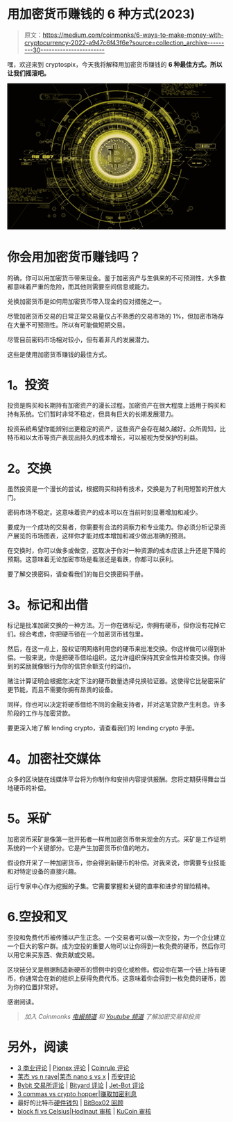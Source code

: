 # 用加密货币赚钱的 6 种方式(2023)

> 原文：<https://medium.com/coinmonks/6-ways-to-make-money-with-cryptocurrency-2022-a947c6f43f6e?source=collection_archive---------30----------------------->

嘿，欢迎来到 cryptospix，今天我将解释用加密货币赚钱的 **6 种最佳方式。所以让我们摇滚吧。**

![](img/cfcce172da83ca46c7b362e79a7a76ab.png)

# **你会用加密货币赚钱吗？**

的确，你可以用加密货币带来现金。鉴于加密资产与生俱来的不可预测性，大多数都意味着严重的危险，而其他则需要空间信息或能力。

兑换加密货币是如何用加密货币带入现金的应对措施之一。

尽管加密货币交易的日常正常交易量仅占不熟悉的交易市场的 1%，但加密市场存在大量不可预测性。所以有可能做短期交易。

尽管目前密码市场相对较小，但有着非凡的发展潜力。

这些是使用加密货币赚钱的最佳方式。

# **1。投资**

投资是购买和长期持有加密资产的漫长过程。加密资产在很大程度上适用于购买和持有系统。它们暂时非常不稳定，但具有巨大的长期发展潜力。

投资系统希望你能辨别出更稳定的资产，这些资产会存在越久越好。众所周知，比特币和以太币等资产表现出持久的成本增长，可以被视为受保护的利益。

# **2。交换**

虽然投资是一个漫长的尝试，根据购买和持有技术，交换是为了利用短暂的开放大门。

密码市场不稳定。这意味着资产的成本可以在当前时刻显著增加和减少。

要成为一个成功的交易者，你需要有合法的洞察力和专业能力。你必须分析记录资产展览的市场图表，这样你才能对成本增加和减少做出准确的预测。

在交换时，你可以做多或做空，这取决于你对一种资源的成本应该上升还是下降的预期。这意味着无论加密市场是看涨还是看跌，你都可以获利。

要了解交换密码，请查看我们的每日交换密码手册。

# **3。标记和出借**

标记是批准加密交换的一种方法。万一你在做标记，你拥有硬币，但你没有花掉它们。综合考虑，你把硬币锁在一个加密货币钱包里。

然后，在这一点上，股权证明网络利用您的硬币来批准交换。你这样做可以得到补偿。一般来说，你是把硬币借给组织。这允许组织保持其安全性并检查交换。你得到的奖励就像银行为你的信贷余额支付的溢价。

赌注计算证明会根据您决定下注的硬币数量选择兑换验证器。这使得它比秘密采矿更节能，而且不需要你拥有昂贵的设备。

同样，你也可以决定将硬币借给不同的金融支持者，并对这笔贷款产生利息。许多阶段的工作与加密贷款。

要更深入地了解 lending crypto，请查看我们的 lending crypto 手册。

# **4。加密社交媒体**

众多的区块链在线媒体平台将为你制作和安排内容提供报酬。您将定期获得舞台当地硬币的补偿。

# **5。采矿**

加密货币采矿是像第一批开拓者一样用加密货币带来现金的方式。采矿是工作证明系统的一个关键部分。它是产生加密货币价值的地方。

假设你开采了一种加密货币，你会得到新硬币的补偿。对我来说，你需要专业技能和对特定设备的直接兴趣。

运行专家中心作为挖掘的子集。它需要掌握和关键的直率和进步的冒险精神。

# 6.空投和叉

空投和免费代币被传播以产生正念。一个交易者可以做一次空投，为一个企业建立一个巨大的客户群。成为空投的重要人物可以让你得到一枚免费的硬币，然后你可以用它来买东西、做贡献或交易。

区块链分叉是根据制造新硬币的惯例中的变化或检修。假设你在第一个链上持有硬币，你通常会在新的组织上获得免费代币。这意味着你会得到一枚免费的硬币，因为你的位置非常好。

感谢阅读。

> *加入 Coinmonks* [*电报频道*](https://t.me/coincodecap) *和* [*Youtube 频道*](https://www.youtube.com/c/coinmonks/videos) *了解加密交易和投资*

# 另外，阅读

*   [3 商业评论](/coinmonks/3commas-review-an-excellent-crypto-trading-bot-2020-1313a58bec92) | [Pionex 评论](https://coincodecap.com/pionex-review-exchange-with-crypto-trading-bot) | [Coinrule 评论](/coinmonks/coinrule-review-2021-a-beginner-friendly-crypto-trading-bot-daf0504848ba)
*   [莱杰 vs n rave](/coinmonks/ledger-vs-ngrave-zero-7e40f0c1d694)|[莱杰 nano s vs x](/coinmonks/ledger-nano-s-vs-x-battery-hardware-price-storage-59a6663fe3b0) | [币安评论](/coinmonks/binance-review-ee10d3bf3b6e)
*   [Bybit 交易所评论](/coinmonks/bybit-exchange-review-dbd570019b71) | [Bityard 评论](https://coincodecap.com/bityard-reivew) | [Jet-Bot 评论](https://coincodecap.com/jet-bot-review)
*   [3 commas vs crypto hopper](/coinmonks/3commas-vs-pionex-vs-cryptohopper-best-crypto-bot-6a98d2baa203)|[赚取加密利息](/coinmonks/earn-crypto-interest-b10b810fdda3)
*   最好的比特币[硬件钱包](/coinmonks/hardware-wallets-dfa1211730c6) | [BitBox02 回顾](/coinmonks/bitbox02-review-your-swiss-bitcoin-hardware-wallet-c36c88fff29)
*   [block fi vs Celsius](/coinmonks/blockfi-vs-celsius-vs-hodlnaut-8a1cc8c26630)|[Hodlnaut 审核](/coinmonks/hodlnaut-review-best-way-to-hodl-is-to-earn-interest-on-your-bitcoin-6658a8c19edf) | [KuCoin 审核](https://coincodecap.com/kucoin-review)